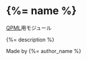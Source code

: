 # {%= name %}

[QPML](https://github.com/QPML/QPML)用モジュール  

{%= description %}

Made by {%= author_name %}
